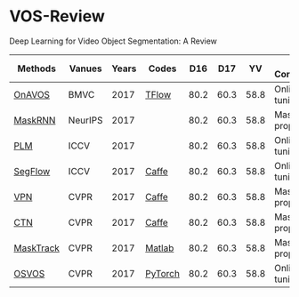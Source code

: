 # VOS-Review
Deep Learning for Video Object Segmentation: A Review

|Methods		|Vanues	|Years	|Codes	|D16|D17|YV|Brief Contribution(s)|
|---			|---		|---	|---	|---|---|---|---|
|[OnAVOS](https://arxiv.org/pdf/1706.09364.pdf)|BMVC		|2017	|[TFlow](https://www.vision.rwth-aachen.de/page/OnAVOS)|80.2|60.3|58.8|Online fine-tuning|
|[MaskRNN](https://arxiv.org/pdf/1803.11187.pdf)|NeurIPS		|2017	||80.2|60.3|58.8|Mask propagation|
|[PLM](https://openaccess.thecvf.com/content_ICCV_2017/papers/Yoon_Pixel-Level_Matching_for_ICCV_2017_paper.pdf)|ICCV		|2017	||80.2|60.3|58.8|Online fine-tuning|
|[SegFlow](https://openaccess.thecvf.com/content_ICCV_2017/papers/Cheng_SegFlow_Joint_Learning_ICCV_2017_paper.pdf)|ICCV		|2017	|[Caffe](https://github.com/JingchunCheng/SegFlow)|80.2|60.3|58.8|Online fine-tuning|
|[VPN](https://openaccess.thecvf.com/content_cvpr_2017/papers/Jampani_Video_Propagation_Networks_CVPR_2017_paper.pdf)|CVPR		|2017	|[Caffe](https://github.com/varunjampani/video_prop_networks)|80.2|60.3|58.8|Mask propagation|
|[CTN](https://openaccess.thecvf.com/content_cvpr_2017/papers/Jang_Online_Video_Object_CVPR_2017_paper.pdf)|CVPR		|2017	|[Caffe](http://mcl.korea.ac.kr/~dotol1216/CVPR2017_CTN/index.html)|80.2|60.3|58.8|Mask propagation|
|[MaskTrack](https://openaccess.thecvf.com/content_cvpr_2017/papers/Perazzi_Learning_Video_Object_CVPR_2017_paper.pdf)|CVPR		|2017	|[Matlab](https://fperazzi.github.io/projects/masktrack/index.html)|80.2|60.3|58.8|Mask propagation|
|[OSVOS](https://openaccess.thecvf.com/content_cvpr_2017/papers/Caelles_One-Shot_Video_Object_CVPR_2017_paper.pdf)|CVPR		|2017	|[PyTorch](https://github.com/kmaninis/OSVOS-PyTorch)|80.2|60.3|58.8|Online fine-tuning|

